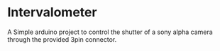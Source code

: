 Intervalometer
==============

A Simple arduino project to control the shutter of a sony alpha camera through the provided 3pin connector.

